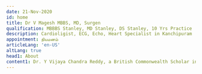 ```yaml
---
date: 21-Nov-2020
id: home
title: Dr V Magesh MBBS, MD, Surgen
qualification: MBBBS Stanley, MD Stanley, DS Stanley, 10 Yrs Practice
description: Cardioligist, ECG, Echo, Heart Specialist in Kanchipuram
appointment: நியமனம்
articleLang: 'en-US'
altLang: true
head1: About
content1: Dr. Y Vijaya Chandra Reddy, a British Commonwealth Scholar in Interventional Cardiology, is currently operating full-time as Senior Consultant & Interventional Cardiologist at Apollo Main Hospitals, Chennai, since March 2009. Prior to this, Dr. Reddy served in a similar role at the Vijaya Heart Foundation, Vijaya Hospital, for 12 years. Dr. Reddy is versatile in several interventional techniques on coronaries, peripheral arteries like carotids, subclavians, renals, iliacs, femorals, infratibials, etc. He regularly perform all varieties of pacemaker implantations, CRTs, ICDs, paediatric interventions such as PDA coils, ASD device closure, PTMC and other valvuloplasties, and endovascular repairs. He has pioneered the rotatory method of “only anterior” puncture technique (modified Seldinger technique) for radial cannulation. Passionate about sharing his vast knowledge and experience, Dr. Reddy is a frequent speaker at seminars and conferences as well as academic programmes and lectures. He has published and presented innumerable research papers and studies over the years. Dr. Reddy has had a distinguished academic past, routinely finishing at the top of the class all through his years as a medical student. For the future, he desires to establish a systematic teaching structure for cardiology trainees in India, and will also work towards promoting cross-border knowledge transfer in the field of cardiology. He also wishes to make “Primary angioplasty for acute MI” popular and widely performed in India.
---
```

<homePage/>



